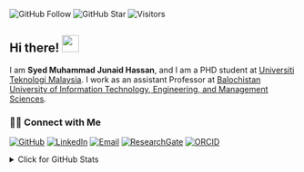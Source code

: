 ![GitHub Follow](https://img.shields.io/github/followers/smjunaid-it.svg?style=social&label=Follow)
![GitHub Star](https://img.shields.io/github/stars/smjunaid-it?affiliations=OWNER%2CCOLLABORATOR&style=social&label=Star)
![Visitors](https://api.visitorbadge.io/api/visitors?path=https%3A%2F%2Fgithub.com%2Fsmjunaid-it&labelColor=%23d9e3f0&countColor=%23697689&style=flat)

## Hi there! <img src="https://raw.githubusercontent.com/smjunaid-it/smjunaid-it/master/img/wave.gif" width="30">

I am  __Syed Muhammad Junaid Hassan__, and I am a PHD student at [Universiti Teknologi Malaysia](https://www.utm.my). I work as an assistant Professor at [Balochistan University of Information Technology, Engineering, and Management Sciences](https://www.buitms.edu.pk/).


### 🙌🏻 Connect with Me
<p align="left">
    <a href="https://github.com/smjunaid-it" target="_blank"><img alt="GitHub" src="https://img.shields.io/badge/-@smjunaidit-181717?style=flat-square&logo=GitHub&logoColor=white"></a>
    <a href="https://www.linkedin.com/in/syed-muhammad-junaid-hassan-47181871/" target="_blank"><img alt="LinkedIn" src="https://img.shields.io/badge/-smjunaidit-blue?style=flat-square&logo=Linkedin&logoColor=white&link=https://www.linkedin.com/in/syed-muhammad-junaid-hassan-47181871/"></a>
    <a href="mailto:smjunaid.it@gmail.com" target="_blank"><img alt="Email" src="https://img.shields.io/badge/-smjunaid.it@gmail.com-c14438?style=flat-square&logo=Gmail&logoColor=white&link=mailto:smjunaid.it@gmail.com"></a>
    <a href="https://www.researchgate.net/profile/Syed-Muhammad-Junaid-Hassan-2" target="_blank"><img alt="ResearchGate" src="https://img.shields.io/badge/-ResearchGate-00CCBB?style=flat-square&logo=ResearchGate&logoColor=white"></a>
    <a href="https://orcid.org/0000-0001-8634-7547" target="_blank"><img alt="ORCID" src="https://img.shields.io/badge/-ORCID-A6CE39?style=flat-square&logo=ORCID&logoColor=white"></a>
</p>
  
<details>
<summary>Click for GitHub Stats</summary>
<p align="left">
    <img alt = "GitHub Stats" src="https://github-readme-stats.vercel.app/api?username=smjunaid-it&show_icons=true&hide=issues&icon_color=000000&hide_border=true&title_color=5391FE&text_color=555">
    <br>
    <img alt = "Top Language" src="https://github-readme-stats.vercel.app/api/top-langs/?username=smjunaid-it&hide=html,&hide_border=true&title_color=5391FE&text_color=555"
</p>
  
  ![Follower Badge](https://img.shields.io/github/followers/smjunaid-it)
  ![](https://hit.yhype.me/github/profile?user_id=81284918)
 
</details>
